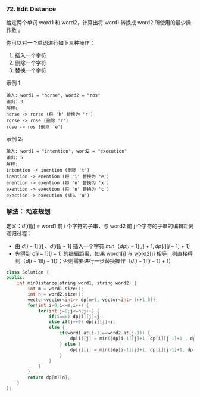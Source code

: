 ### 72. Edit Distance

给定两个单词 word1 和 word2，计算出将 word1 转换成 word2 所使用的最少操作数 。

你可以对一个单词进行如下三种操作：

1. 插入一个字符
2. 删除一个字符
3. 替换一个字符


示例 1:
```
输入: word1 = "horse", word2 = "ros"
输出: 3
解释: 
horse -> rorse (将 'h' 替换为 'r')
rorse -> rose (删除 'r')
rose -> ros (删除 'e')
```
示例 2:
```
输入: word1 = "intention", word2 = "execution"
输出: 5
解释: 
intention -> inention (删除 't')
inention -> enention (将 'i' 替换为 'e')
enention -> exention (将 'n' 替换为 'x')
exention -> exection (将 'n' 替换为 'c')
exection -> execution (插入 'u')
```


### 解法： 动态规划

定义：$d[i][j]$ =  word1 前 i 个字符的子串，与 word2 前 j 个字符的子串的编辑距离
递归过程： 
- 由 $d[i-1][j]$ 、$d[i][j-1]$ 插入一个字符 $min（dp[i-1][j]+1, dp[i][j-1]+1）$
- 先得到 $d[i-1][j-1]$ 的编辑距离，如果 word1[i] 与 word2[j] 相等，则直接得到（$d[i-1][j-1]$）；否则需要进行一步替换操作（$d[i-1][j-1]+1$）

```cpp
class Solution {
public:
    int minDistance(string word1, string word2) {
        int m = word1.size();
        int n = word2.size();
        vector<vector<int>> dp(m+1, vector<int> (n+1,0));
        for(int i=0;i<=m;i++) {
            for(int j=0;j<=n;j++) {
                if(i==0) dp[i][j]=j;
                else if(j==0) dp[i][j]=i;
                else {
                    if(word1.at(i-1)==word2.at(j-1)) {
                        dp[i][j] = min({dp[i-1][j]+1, dp[i][j-1]+1 , dp[i-1][j-1]});
                    } else {
                        dp[i][j] = min({dp[i-1][j]+1, dp[i][j-1]+1, dp[i-1][j-1]+1});
                    }
                }
            }
        }
        return dp[m][n];
    }
};
```


